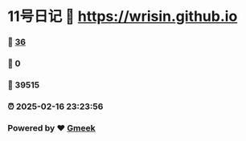 # 11号日记 :link: https://wrisin.github.io 
### :page_facing_up: [36](https://wrisin.github.io/tag.html) 
### :speech_balloon: 0 
### :hibiscus: 39515 
### :alarm_clock: 2025-02-16 23:23:56 
### Powered by :heart: [Gmeek](https://github.com/Meekdai/Gmeek)
